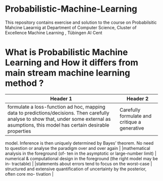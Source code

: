 # Probabilistic-Machine-Learning
This repository contains exercise and solution to the course on Probabilsitic Mahcine Laearnig at  Department of Computer Science, Cluster of Excellence Machine Learning
, Tübingen AI Cent

# What is Probabilistic Machine Learning and How it differs from main stream machine learning method ?
| Header 1 | Header 2 |
|---|---|
|formulate a loss-function ad hoc, mapping data to predictions/decisions. Then carefully analyse to show that, under some external as asumptions, this model has certain desirable properties| Carefully formulate and critique a generative
model. Inference is then uniquely determined
by Bayes’ theorem. No need to question or
analyse the paradigm over and over again |
|mathematical analysis in the foreground (of-
ten in the asymptotic or large-number limit) | numerical & computational design in the
foreground (the right model may be in-
tractable) | 
|statements about errors tend to focus on the
worst-case | structured and extensive quantification of
uncertainty by the posterior, often core mo-
tivation |